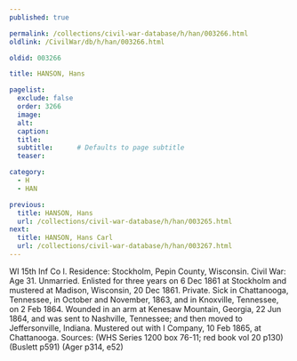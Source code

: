 ```yaml
---
published: true

permalink: /collections/civil-war-database/h/han/003266.html
oldlink: /CivilWar/db/h/han/003266.html

oldid: 003266

title: HANSON, Hans

pagelist:
  exclude: false
  order: 3266
  image: 
  alt:
  caption:
  title:
  subtitle:      # Defaults to page subtitle
  teaser:

category: 
  - H 
  - HAN

previous:
  title: HANSON, Hans
  url: /collections/civil-war-database/h/han/003265.html  
next:
  title: HANSON, Hans Carl
  url: /collections/civil-war-database/h/han/003267.html   
---
```

WI 15th Inf Co I. Residence: Stockholm, Pepin County, Wisconsin. Civil War: Age 31. Unmarried. Enlisted for three years on 6 Dec 1861 at Stockholm and mustered at Madison, Wisconsin, 20 Dec 1861. Private. Sick in Chattanooga, Tennessee, in October and November, 1863, and in Knoxville, Tennessee, on 2 Feb 1864. Wounded in an arm at Kenesaw Mountain, Georgia, 22 Jun 1864, and was sent to Nashville, Tennessee; and then moved to Jeffersonville, Indiana. Mustered out with I Company, 10 Feb 1865, at Chattanooga. Sources: (WHS Series 1200 box 76-11; red book vol 20 p130) (Buslett p591) (Ager p314, e52)